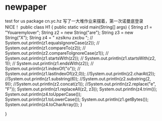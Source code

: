 # newpaper
test for  us
package cn.yc.hz
写了一大堆作业来摆着，第一次诺曼底登录 NICE！
public class H1 {
public static void main(String[] args) {
	String z1 = "Youaremylover";
	String z2 = new String("are");
	String z3 = new String("X");
	String z4 = " xzslknu zxcbu ";
//    System.out.println(z1.equalsIgnoreCase(z2));
//    System.out.println(z1.compareTo(z2));
//    System.out.println(z2.compareToIgnoreCase(z1));
//    System.out.println(z1.startsWith(z2));
//    System.out.println(z1.startsWith(z2, 1));
//    System.out.println(z1.endsWith(z2));
//    System.out.println(z1.indexOf("o"));
//    System.out.println(z1.lastIndexOf(z2,0));
//System.out.println(z2.charAt(2));
//System.out.println(z1.substring(6));
//System.out.println(z2.substring(2, 9));
//System.out.println(z2.concat(z1));
//System.out.println(z2.replace("e", "F"));
System.out.println(z1.replaceAll(z2, z3));
System.out.println(z4.trim());
System.out.println(z4.toUpperCase());
System.out.println(z1.toLowerCase());
System.out.println(z1.getBytes());
System.out.println(z4.toCharArray());
}
	
	
}
